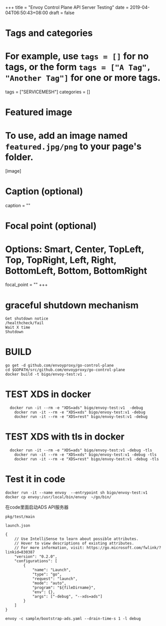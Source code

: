 +++
title = "Envoy Control Plane API Server Testing"
date = 2019-04-04T06:50:43+08:00
draft = false

# Tags and categories
# For example, use `tags = []` for no tags, or the form `tags = ["A Tag", "Another Tag"]` for one or more tags.
tags = ["SERVICEMESH"]
categories = []

# Featured image
# To use, add an image named `featured.jpg/png` to your page's folder. 
[image]
  # Caption (optional)
  caption = ""

  # Focal point (optional)
  # Options: Smart, Center, TopLeft, Top, TopRight, Left, Right, BottomLeft, Bottom, BottomRight
  focal_point = ""
+++


# graceful shutdown mechanism

```
Get shutdown notice
/healthcheck/fail
Wait X time
Shutdown
```

# BUILD

```
go get -d github.com/envoyproxy/go-control-plane
cd $GOPATH/src/github.com/envoyproxy/go-control-plane
docker build -t bigo/envoy-test:v1 .
```

# TEST XDS in docker


```
  docker run -it --rm -e "XDS=ads" bigo/envoy-test:v1  -debug
	docker run -it --rm -e "XDS=xds" bigo/envoy-test:v1 -debug
	docker run -it --rm -e "XDS=rest" bigo/envoy-test:v1 -debug	
```

# TEST XDS with tls in docker 
``` 
  docker run -it --rm -e "XDS=ads" bigo/envoy-test:v1 -debug -tls
	docker run -it --rm -e "XDS=xds" bigo/envoy-test:v1 -debug -tls
	docker run -it --rm -e "XDS=rest" bigo/envoy-test:v1 -debug -tls
```  

# Test it in code

```
docker run -it --name envoy  --entrypoint sh bigo/envoy-test:v1
docker cp envoy:/usr/local/bin/envoy  ~/go/bin/
```

在code里面启动ADS API服务器

`pkg/test/main`

`launch.json`

```
{
    // Use IntelliSense to learn about possible attributes.
    // Hover to view descriptions of existing attributes.
    // For more information, visit: https://go.microsoft.com/fwlink/?linkid=830387
    "version": "0.2.0",
    "configurations": [
        {
            "name": "Launch",
            "type": "go",
            "request": "launch",
            "mode": "auto",
            "program": "${fileDirname}",
            "env": {},
            "args": ["-debug", "--xds=ads"]
        }
    ]
}
```



```
envoy -c sample/bootstrap-ads.yaml --drain-time-s 1 -l debug
```